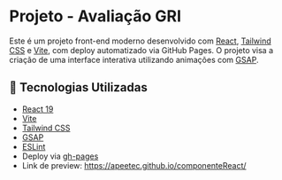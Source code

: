 # Projeto - Avaliação GRI

Este é um projeto front-end moderno desenvolvido com [React](https://react.dev/), [Tailwind CSS](https://tailwindcss.com/) e [Vite](https://vitejs.dev/), com deploy automatizado via GitHub Pages. O projeto visa a criação de uma interface interativa utilizando animações com [GSAP](https://gsap.com/).

## 🚀 Tecnologias Utilizadas

- [React 19](https://reactjs.org/)
- [Vite](https://vitejs.dev/)
- [Tailwind CSS](https://tailwindcss.com/)
- [GSAP](https://gsap.com/)
- [ESLint](https://eslint.org/)
- Deploy via [gh-pages](https://www.npmjs.com/package/gh-pages)
- Link de preview: https://apeetec.github.io/componenteReact/


